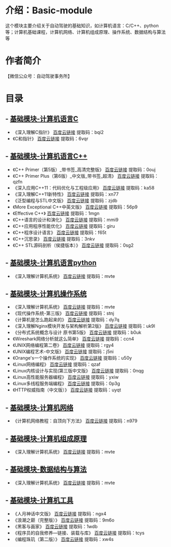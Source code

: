 # 介绍：Basic-module
这个模块主要介绍关于自动驾驶的基础知识，如计算机语言：C/C++、python等；计算机基础课程，计算机网络、计算机组成原理、操作系统、数据结构与算法等


# 作者简介
【微信公众号：自动驾驶事务所】


# 目录
## - [基础模块-计算机语言C](https://github.com/alex-github-11/Basic-Module/blob/main/Note/%E8%AE%A1%E7%AE%97%E6%9C%BAC%E8%AF%AD%E8%A8%80.md)
- 《深入理解C指针》 [百度云链接](https://pan.baidu.com/s/1fKL5TCn8q2FHCEXH_qvFXA ) 提取码：bqi2
- 《C和指针》 [百度云链接](https://pan.baidu.com/s/1sc8YbfMJ76F4OGaB2wfnRg ) 提取码：6vqr

## - [基础模块-计算机语言C++](https://github.com/alex-github-11/Basic-Module/blob/main/Note/%E8%AE%A1%E7%AE%97%E6%9C%BAC%2B%2B%E8%AF%AD%E8%A8%80.md)
- 《C++ Primer（第5版）_带书签_高清完整版》 [百度云链接](https://pan.baidu.com/s/1JBsmumbfopWF484CvSP4fg ) 提取码：0ouj
- 《C++ Primer Plus（第6版）_中文版_带书签_超清》 [百度云链接](https://pan.baidu.com/s/16PdWpDGhXKvEggl8aN-nxA ) 提取码：qzfn
- 《深入应用C++11：代码优化与工程级应用》 [百度云链接](https://pan.baidu.com/s/1owf-PpiBz-l34e9Zynx5yw ) 提取码：ka58
- 《深入理解C++11新特性》 [百度云链接](https://pan.baidu.com/s/1ZdpJ-dsNjKCUhhqyjJMMBw ) 提取码：xn77
- 《泛型编程与STL中文版》 [百度云链接](https://pan.baidu.com/s/1URWNE-tA_RlI_OGbF9WRMw ) 提取码：zjdb
- 《More Exceptional C++中英文版》 [百度云链接](https://pan.baidu.com/s/1D3C4_YpKiLM5BTDlzAEnTQ ) 提取码：56p9
- 《Effective C++》 [百度云链接](https://pan.baidu.com/s/1K0giX_GtiiCVBglhBbcuiw ) 提取码：1mgn
- 《C++语言的设计和演化》 [百度云链接](https://pan.baidu.com/s/13IcovuiKu5SQvsa2F2ziEQ ) 提取码：mmi9
- 《C++应用程序性能优化》 [百度云链接](https://pan.baidu.com/s/1Rh7WDNnlEP4gwPBg6GHpaw ) 提取码：giru
- 《C++程序设计语言》 [百度云链接](https://pan.baidu.com/s/1dywaVSdkg8U8WCvcHlgLUw ) 提取码：f65t
- 《C++沉思录》 [百度云链接](https://pan.baidu.com/s/1VIAWmNYU_7AfJhlir2GH_A ) 提取码：3nkv
- 《C++ STL源码剖析（侯捷版本）》 [百度云链接](https://pan.baidu.com/s/1cSVVmoCRrINWWrOzWdAI8A ) 提取码：0sg2

## - [基础模块-计算机语言python](https://github.com/alex-github-11/Basic-Module/blob/main/Note/%E8%AE%A1%E7%AE%97%E6%9C%BA%E8%AF%AD%E8%A8%80python.md)
- 《深入理解计算机系统》 [百度云链接](https://pan.baidu.com/s/1yYC4wSaothhPswFunf9uyg ) 提取码：mvte

## - [基础模块-计算机操作系统](https://github.com/alex-github-11/Basic-Module/blob/main/Note/%E6%93%8D%E4%BD%9C%E7%B3%BB%E7%BB%9F.md)
- 《深入理解计算机系统》 [百度云链接](https://pan.baidu.com/s/1yYC4wSaothhPswFunf9uyg ) 提取码：mvte
- 《现代操作系统-第三版》 [百度云链接](https://pan.baidu.com/s/178gPT_UoB0wERmRnebWQ5A ) 提取码：stnj
- 《计算机是怎么跑起来的》 [百度云链接](https://pan.baidu.com/s/199ADB6qyTPyEyg-s8lXT6g ) 提取码：dy7q
- 《深入理解Nginx模块开发与架构解析第2版》 [百度云链接](https://pan.baidu.com/s/1F06RKA0XvlKz4lb-xgJE2w ) 提取码：uk9l
- 《分布式系统概念与设计 原书第5版》 [百度云链接](https://pan.baidu.com/s/19rhndwr_9NU-Jz0RJQb6uA ) 提取码：b0uk
- 《Wireshark网络分析就这么简单》 [百度云链接](https://pan.baidu.com/s/12_DkatUF2M8CZBDhUtMt1w ) 提取码：ccn4
- 《UNIX网络编程第二卷》 [百度云链接](https://pan.baidu.com/s/1X6_XzkqY0AB_g-s8aEKPdA ) 提取码：rgy4
- 《UNIX编程艺术-中文版》 [百度云链接](https://pan.baidu.com/s/1MOMifRW5lXr4oKR_SFlOiw ) 提取码：j5ni
- 《Orange's一个操作系统的实现》 [百度云链接](https://pan.baidu.com/s/1xUflkyovWJ1AUDVxbwhSPQ ) 提取码：u50y
- 《Linux网络编程》 [百度云链接](https://pan.baidu.com/s/1V_7kwiEdzThqxjqsBuolew ) 提取码：qzaf
- 《Linux内核设计与实现(第三版中文版》 [百度云链接](https://pan.baidu.com/s/1BOg8jGo0o2E-EVwk4Hx0Yw ) 提取码：0nqg
- 《Linux高性能服务器编程》 [百度云链接](https://pan.baidu.com/s/1XRWqn4z5x6G9tSNQ2uZ_Aw ) 提取码：yxiw
- 《Linux多线程服务端编程》 [百度云链接](https://pan.baidu.com/s/1UG_M1BSvLdPPelr5xlDpHA ) 提取码：0p3g
- 《HTTP权威指南（中文版）》 [百度云链接](https://pan.baidu.com/s/1b5Z4ji0FMWNHxlF0XDrjqg ) 提取码：uyqt

## - [基础模块-计算机网络](https://github.com/alex-github-11/Basic-Module/blob/main/Note/%E8%AE%A1%E7%AE%97%E6%9C%BA%E7%BD%91%E7%BB%9C.md)
- 《计算机网络教程：自顶向下方法》 [百度云链接](https://pan.baidu.com/s/1uyMkGbWAcJjWcPCax98E6A ) 提取码：n979

## - [基础模块-计算机组成原理](https://github.com/alex-github-11/Basic-Module/blob/main/Note/%E8%AE%A1%E7%AE%97%E6%9C%BA%E7%BB%84%E6%88%90%E5%8E%9F%E7%90%86.md)
- 《深入理解计算机系统》 [百度云链接](https://pan.baidu.com/s/1yYC4wSaothhPswFunf9uyg ) 提取码：mvte

## - [基础模块-数据结构与算法](https://github.com/alex-github-11/Basic-Module/blob/main/Note/%E6%95%B0%E6%8D%AE%E7%BB%93%E6%9E%84%E4%B8%8E%E7%AE%97%E6%B3%95.md)
- 《深入理解计算机系统》 [百度云链接](https://pan.baidu.com/s/1yYC4wSaothhPswFunf9uyg ) 提取码：mvte

## - [基础模块-计算机工具](https://github.com/alex-github-11/Basic-Module/blob/main/Note/%E8%AE%A1%E7%AE%97%E6%9C%BA%E5%B7%A5%E5%85%B7.md)
- 《人月神话中文版》 [百度云链接](https://pan.baidu.com/s/1Vxw1b7f8oXkJ1DZ6sDFNDQ ) 提取码：ngx4
- 《浪潮之巅（完整版）》 [百度云链接](https://pan.baidu.com/s/1QAJZVO5GiO7HlkViaO3WfQ ) 提取码：9m6o
- 《黑客与画家》 [百度云链接](https://pan.baidu.com/s/1YlHNRKNCjIXs1agjBY9VtQ ) 提取码：1wdb
- 《程序员的自我修养—链接、装载与库》 [百度云链接](https://pan.baidu.com/s/1hNfQy5VQHJBS9dkSK6C9AA ) 提取码：tcys
- 《编程珠玑（第二版）》 [百度云链接](https://pan.baidu.com/s/1FEmVYhTVqdWl9UdjQLQs7Q ) 提取码：xw4s
